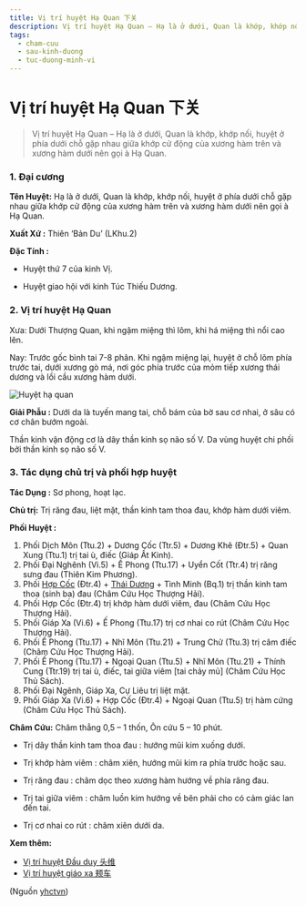 ```yaml
---
title: Vị trí huyệt Hạ Quan 下关
description: Vị trí huyệt Hạ Quan – Hạ là ở dưới, Quan là khớp, khớp nối, huyệt ở phía dưới chỗ gặp nhau giữa khớp cử động của xương hàm trên và xương hàm dưới nên gọi à Hạ Quan.
tags:
  - cham-cuu
  - sau-kinh-duong
  - tuc-duong-minh-vi
---
```


# Vị trí huyệt Hạ Quan 下关 

> Vị trí huyệt Hạ Quan – Hạ là ở dưới, Quan là khớp, khớp nối, huyệt ở phía dưới chỗ gặp nhau giữa khớp cử động của xương hàm trên và xương hàm dưới nên gọi à Hạ Quan.

### 1. Đại cương

**Tên Huyệt:** Hạ là ở dưới, Quan là khớp, khớp nối, huyệt ở phía dưới chỗ gặp nhau giữa khớp cử động của xương hàm trên và xương hàm dưới nên gọi à Hạ Quan.

**Xuất Xứ :** Thiên ‘Bản Du’ (LKhu.2)

**Đặc Tính :**

+ Huyệt thứ 7 của kinh Vị.

+ Huyệt giao hội với kinh Túc Thiếu Dương.

### 2. Vị trí huyệt Hạ Quan

Xưa: Dưới Thượng Quan, khi ngậm miệng thì lõm, khi há miệng thì nổi cao lên.

Nay: Trước gốc bình tai 7-8 phân. Khi ngậm miệng lại, huyệt ở chỗ lõm phía trước tai, dưới xương gò má, nơi góc phía trước của mỏm tiếp xương thái dương và lồi cầu xương hàm dưới.

![Huyệt hạ quan](/imgs/yhctvn/Huyet-ha-quan-300x169.png)

**Giải Phẫu :** Dưới da là tuyến mang tai, chỗ bám của bờ sau cơ nhai, ở sâu có cơ chân bướm ngoài.

Thần kinh vận động cơ là dây thần kinh sọ não số V. Da vùng huyệt chi phối bởi thần kinh sọ não số V.

### 3. Tác dụng chủ trị và phối hợp huyệt

**Tác Dụng :** Sơ phong, hoạt lạc.

**Chủ trị:** Trị răng đau, liệt mặt, thần kinh tam thoa đau, khớp hàm dưới viêm.

**Phối Huyệt :**

1. Phối Dịch Môn (Ttu.2) + Dương Cốc (Ttr.5) + Dương Khê (Đtr.5) + Quan Xung (Ttu.1) trị tai ù, điếc (Giáp Ất Kinh).
2. Phối Đại Nghênh (Vi.5) + Ế Phong (Ttu.17) + Uyển Cốt (Ttr.4) trị răng sưng đau (Thiên Kim Phương).
3. Phối [Hợp Cốc](/yhctvn/huyet-hop-coc-%e5%90%88-%e8%b0%b7/) (Đtr.4) + [Thái Dương](/yhctvn/vi-tri-huyet-thai-duong-tong-hop/) + Tình Minh (Bq.1) trị thần kinh tam thoa (sinh ba) đau (Châm Cứu Học Thượng Hải).
4. Phối Hợp Cốc (Đtr.4) trị khớp hàm dưới viêm, đau (Châm Cứu Học Thượng Hải).
5. Phối Giáp Xa (Vi.6) + Ế Phong (Ttu.17) trị cơ nhai co rút (Châm Cứu Học Thượng Hải).
6. Phối Ế Phong (Ttu.17) + Nhĩ Môn (Ttu.21) + Trung Chử (Ttu.3) trị câm điếc (Châm Cứu Học Thượng Hải).
7. Phối Ế Phong (Ttu.17) + Ngoại Quan (Ttu.5) + Nhĩ Môn (Ttu.21) + Thính Cung (Ttr.19) trị tai ù, điếc, tai giữa viêm [tai chảy mủ] (Châm Cứu Học Thủ Sách).
8. Phối Đại Ngênh, Giáp Xa, Cự Liêu trị liệt mặt.
9. Phối Giáp Xa (Vi.6) + Hợp Cốc (Đtr.4) + Ngoại Quan (Ttu.5) trị hàm cứng (Châm Cứu Học Thủ Sách).

**Châm Cứu:** Châm thẳng 0,5 – 1 thốn, Ôn cứu 5 – 10 phút.

+ Trị dây thần kinh tam thoa đau : hướng mũi kim xuống dưới.

+ Trị khớp hàm viêm : châm xiên, hướng mũi kim ra phía trước hoặc sau.

+ Trị răng đau : châm dọc theo xương hàm hướng về phía răng đau.

+ Trị tai giữa viêm : châm luồn kim hướng về bên phải cho có cảm giác lan đến tai.

+ Trị cơ nhai co rút : châm xiên dưới da.

**Xem thêm:**

* [Vị trí huyệt Đầu duy 头维](/yhctvn/vi-tri-huyet-dau-duy/)
* [Vị trí huyệt giáo xa 颊车](/yhctvn/vi-tri-huyet-giap-xa/)

(Nguồn <a href="https://yhctvn.com/vi-tri-huyet-ha-quan/" target="_blank">yhctvn</a>)
